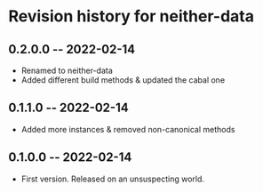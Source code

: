 # Revision history for neither-data

## 0.2.0.0 -- 2022-02-14

* Renamed to neither-data
* Added different build methods & updated the cabal one

## 0.1.1.0 -- 2022-02-14

* Added more instances & removed non-canonical methods

## 0.1.0.0 -- 2022-02-14

* First version. Released on an unsuspecting world.
